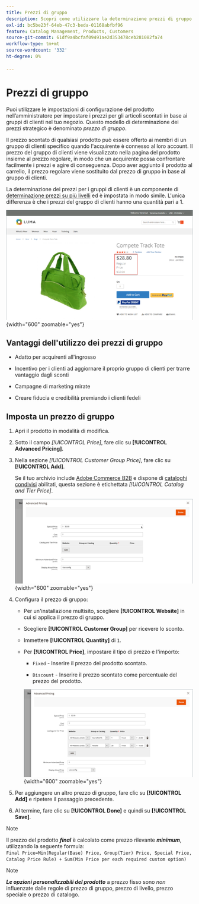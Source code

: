 ```yaml
---
title: Prezzi di gruppo
description: Scopri come utilizzare la determinazione prezzi di gruppo per impostare i prezzi per gli articoli scontati in base ai gruppi di clienti nel tuo negozio.
exl-id: bc5be23f-64eb-47c3-beda-01168abfbf96
feature: Catalog Management, Products, Customers
source-git-commit: 61df9a4bcfaf09491ae2d353478ceb281082fa74
workflow-type: tm+mt
source-wordcount: '332'
ht-degree: 0%

---
```


# Prezzi di gruppo

Puoi utilizzare le impostazioni di configurazione del prodotto nell’amministratore per impostare i prezzi per gli articoli scontati in base ai gruppi di clienti nel tuo negozio. Questo modello di determinazione dei prezzi strategico è denominato _prezzo di gruppo_.

Il prezzo scontato di qualsiasi prodotto può essere offerto ai membri di un gruppo di clienti specifico quando l&#39;acquirente è connesso al loro account. Il prezzo del gruppo di clienti viene visualizzato nella pagina del prodotto insieme al prezzo regolare, in modo che un acquirente possa confrontare facilmente i prezzi e agire di conseguenza. Dopo aver aggiunto il prodotto al carrello, il prezzo regolare viene sostituito dal prezzo di gruppo in base al gruppo di clienti.

La determinazione dei prezzi per i gruppi di clienti è un componente di [determinazione prezzi su più livelli](product-price-tier.md) ed è impostata in modo simile. L&#39;unica differenza è che i prezzi del gruppo di clienti hanno una quantità pari a 1.

![Sconto gruppo clienti](./assets/storefront-price-group.png){width="600" zoomable="yes"}

## Vantaggi dell&#39;utilizzo dei prezzi di gruppo

- Adatto per acquirenti all&#39;ingrosso

- Incentivo per i clienti ad aggiornare il proprio gruppo di clienti per trarre vantaggio dagli sconti

- Campagne di marketing mirate

- Creare fiducia e credibilità premiando i clienti fedeli

## Imposta un prezzo di gruppo

1. Apri il prodotto in modalità di modifica.

1. Sotto il campo _[!UICONTROL Price]_, fare clic su **[!UICONTROL Advanced Pricing]**.

1. Nella sezione _[!UICONTROL Customer Group Price]_, fare clic su **[!UICONTROL Add]**.

   Se il tuo archivio include [Adobe Commerce B2B](../b2b/introduction.md) e dispone di [cataloghi condivisi](../b2b/catalog-shared.md) abilitati, questa sezione è etichettata _[!UICONTROL Catalog and Tier Price]_.

   ![Determinazione prezzi avanzata](./assets/product-price-group.png){width="600" zoomable="yes"}

1. Configura il prezzo di gruppo:

   - Per un&#39;installazione multisito, scegliere **[!UICONTROL Website]** in cui si applica il prezzo di gruppo.

   - Scegliere **[!UICONTROL Customer Group]** per ricevere lo sconto.

   - Immettere **[!UICONTROL Quantity]** di `1`.

   - Per **[!UICONTROL Price]**, impostare il tipo di prezzo e l&#39;importo:

      - `Fixed` - Inserire il prezzo del prodotto scontato.

      - `Discount` - Inserire il prezzo scontato come percentuale del prezzo del prodotto.

     ![Determinazione prezzi gruppo clienti](./assets/product-price-group-discount.png){width="600" zoomable="yes"}

1. Per aggiungere un altro prezzo di gruppo, fare clic su **[!UICONTROL Add]** e ripetere il passaggio precedente.

1. Al termine, fare clic su **[!UICONTROL Done]** e quindi su **[!UICONTROL Save]**.

>[!NOTE]
>
>Il prezzo del prodotto **_final_** è calcolato come prezzo rilevante **_minimum_**, utilizzando la seguente formula: <br/>`Final Price=Min(Regular(Base) Price, Group(Tier) Price, Special Price, Catalog Price Rule) + Sum(Min Price per each required custom option)`

>[!NOTE]
>
>**_Le opzioni personalizzabili del prodotto_** a prezzo fisso sono _non_ influenzate dalle regole di prezzo di gruppo, prezzo di livello, prezzo speciale o prezzo di catalogo.
